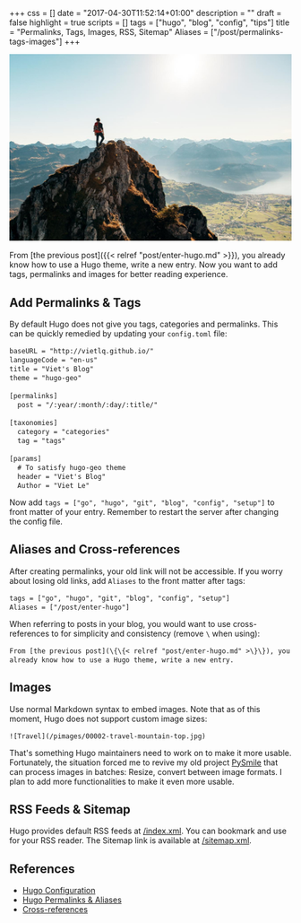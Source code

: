 +++
css = []
date = "2017-04-30T11:52:14+01:00"
description = ""
draft = false
highlight = true
scripts = []
tags = ["hugo", "blog", "config", "tips"]
title = "Permalinks, Tags, Images, RSS, Sitemap"
Aliases = ["/post/permalinks-tags-images"]
+++

![Travel](/pimages/00002-travel-mountain-top.jpg)

From [the previous post]({{< relref "post/enter-hugo.md" >}}), you already know how to use a Hugo theme, write a new entry. Now you want to add tags, permalinks and images for better reading experience.

## Add Permalinks & Tags

By default Hugo does not give you tags, categories and permalinks. This can be quickly remedied by updating your `config.toml` file:

```
baseURL = "http://vietlq.github.io/"
languageCode = "en-us"
title = "Viet's Blog"
theme = "hugo-geo"

[permalinks]
  post = "/:year/:month/:day/:title/"

[taxonomies]
  category = "categories"
  tag = "tags"

[params]
  # To satisfy hugo-geo theme
  header = "Viet's Blog"
  Author = "Viet Le"
```

Now add `tags = ["go", "hugo", "git", "blog", "config", "setup"]` to front matter of your entry. Remember to restart the server after changing the config file.

## Aliases and Cross-references

After creating permalinks, your old link will not be accessible. If you worry about losing old links, add `Aliases` to the front matter after tags:

```
tags = ["go", "hugo", "git", "blog", "config", "setup"]
Aliases = ["/post/enter-hugo"]
```

When referring to posts in your blog, you would want to use cross-references to for simplicity and consistency (remove `\` when using):

```
From [the previous post](\{\{< relref "post/enter-hugo.md" >\}\}), you already know how to use a Hugo theme, write a new entry.
```

## Images

Use normal Markdown syntax to embed images. Note that as of this moment, Hugo does not support custom image sizes:

```
![Travel](/pimages/00002-travel-mountain-top.jpg)
```

That's something Hugo maintainers need to work on to make it more usable. Fortunately, the situation forced me to revive my old project [PySmile](https://github.com/vietlq/PySmile) that can process images in batches: Resize, convert between image formats. I plan to add more functionalities to make it even more usable.

## RSS Feeds & Sitemap

Hugo provides default RSS feeds at [/index.xml](/index.xml). You can bookmark and use for your RSS reader. The Sitemap link is available at [/sitemap.xml](/sitemap.xml).

## References

* [Hugo Configuration](https://gohugo.io/overview/configuration/)
* [Hugo Permalinks & Aliases](https://npf.io/2014/08/hugo-beyond-the-defaults/)
* [Cross-references](https://gohugo.io/extras/crossreferences/)
